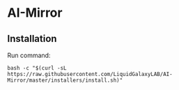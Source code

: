 # AI-Mirror

## Installation
Run command: 
```
bash -c "$(curl -sL https://raw.githubusercontent.com/LiquidGalaxyLAB/AI-Mirror/master/installers/install.sh)"
```